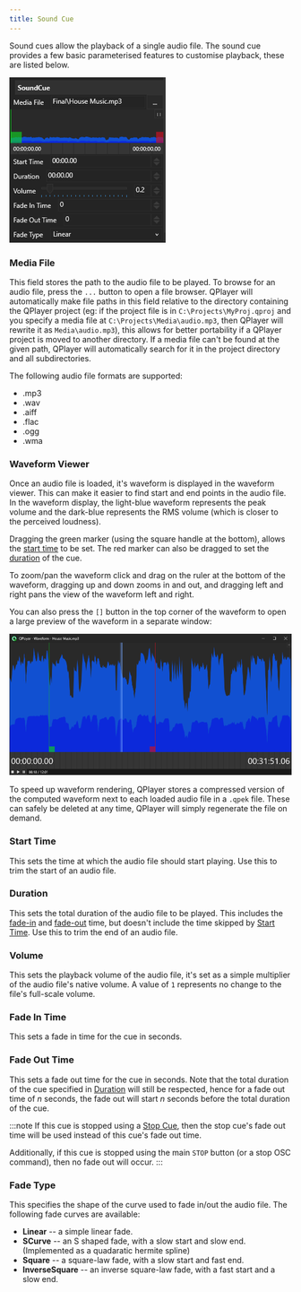 ```yaml
---
title: Sound Cue
---
```


Sound cues allow the playback of a single audio file. The sound cue provides a 
few basic parameterised features to customise playback, these are listed below.

![Sound cue editor](../../../../assets/sound-cue.png)

### Media File
This field stores the path to the audio file to be played. To browse for an audio
file, press the `...` button to open a file browser. QPlayer will automatically 
make file paths in this field relative to the directory containing the QPlayer 
project (eg: if the project file is in `C:\Projects\MyProj.qproj` and you specify 
a media file at `C:\Projects\Media\audio.mp3`, then QPlayer will rewrite it as 
`Media\audio.mp3`), this allows for better portability if a QPlayer project is 
moved to another directory. If a media file can't be found at the given path, 
QPlayer will automatically search for it in the project directory and all 
subdirectories.

The following audio file formats are supported:
 - .mp3
 - .wav
 - .aiff
 - .flac
 - .ogg
 - .wma

### Waveform Viewer
Once an audio file is loaded, it's waveform is displayed in the waveform viewer.
This can make it easier to find start and end points in the audio file. In the 
waveform display, the light-blue waveform represents the peak volume and the 
dark-blue represents the RMS volume (which is closer to the perceived loudness).

Dragging the green marker (using the square handle at the bottom), allows the 
[start time](#start-time) to be set. The red marker can also be dragged to set 
the [duration](#duration) of the cue.

To zoom/pan the waveform click and drag on the ruler at the bottom of the 
waveform, dragging up and down zooms in and out, and dragging left and right
pans the view of the waveform left and right. 

You can also press the `[]` button in the top corner of the waveform to open a
large preview of the waveform in a separate window:

![Waveform viewer](../../../../assets/waveform-viewer.png)

To speed up waveform rendering, QPlayer stores a compressed version of the 
computed waveform next to each loaded audio file in a `.qpek` file. These can 
safely be deleted at any time, QPlayer will simply regenerate the file on demand.

### Start Time
This sets the time at which the audio file should start playing. Use this to trim 
the start of an audio file.

### Duration
This sets the total duration of the audio file to be played. This includes the 
[fade-in](#fade-in-time) and [fade-out](#fade-out-time) time, but doesn't include 
the time skipped by [Start Time](#start-time). Use this to trim the end of an audio
file.

### Volume
This sets the playback volume of the audio file, it's set as a simple multiplier 
of the audio file's native volume. A value of `1` represents no change to the file's
full-scale volume.

### Fade In Time
This sets a fade in time for the cue in seconds. 

### Fade Out Time
This sets a fade out time for the cue in seconds. Note that the total duration of the 
cue specified in [Duration](#duration) will still be respected, hence for a fade out 
time of *n* seconds, the fade out will start *n* seconds before the total duration 
of the cue.

:::note
If this cue is stopped using a [Stop Cue](../stop-cue), then the stop cue's fade out 
time will be used instead of this cue's fade out time.

Additionally, if this cue is stopped using the main `STOP` button (or a stop OSC 
command), then no fade out will occur.
:::

### Fade Type
This specifies the shape of the curve used to fade in/out the audio file. The following
fade curves are available:
 - **Linear** -- a simple linear fade.
 - **SCurve** -- an S shaped fade, with a slow start and slow end. (Implemented as a 
                 quadaratic hermite spline)
 - **Square** -- a square-law fade, with a slow start and fast end.
 - **InverseSquare** -- an inverse square-law fade, with a fast start and a slow end.
